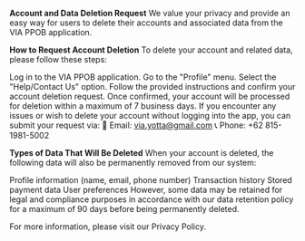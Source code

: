 **Account and Data Deletion Request**
We value your privacy and provide an easy way for users to delete their accounts and associated data from the VIA PPOB application.

**How to Request Account Deletion**
To delete your account and related data, please follow these steps:

Log in to the VIA PPOB application.
Go to the "Profile" menu.
Select the "Help/Contact Us" option.
Follow the provided instructions and confirm your account deletion request.
Once confirmed, your account will be processed for deletion within a maximum of 7 business days.
If you encounter any issues or wish to delete your account without logging into the app, you can submit your request via:
📩 Email: via.yotta@gmail.com
📞 Phone: +62 815-1981-5002

**Types of Data That Will Be Deleted**
When your account is deleted, the following data will also be permanently removed from our system:

Profile information (name, email, phone number)
Transaction history
Stored payment data
User preferences
However, some data may be retained for legal and compliance purposes in accordance with our data retention policy for a maximum of 90 days before being permanently deleted.

For more information, please visit our Privacy Policy.
